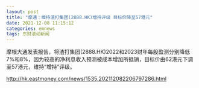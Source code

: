 ```yaml
---
layout: post
title: "摩通：维持渣打集团(2888.HK)增持评级 目标价降至57港元"
date: 2021-12-08 11:15:12
categories: emnews
tags: 东财滚动新闻
---
```


摩根大通发表报告，将渣打集团(2888.HK)2022和2023财年每股盈测分别降低7%和8%，因为较高的净利息收入预测被成本增加所抵销，目标价由62港元下调至57港元，维持“增持”评级。

<http://hk.eastmoney.com/news/1535,202112082206797286.html>